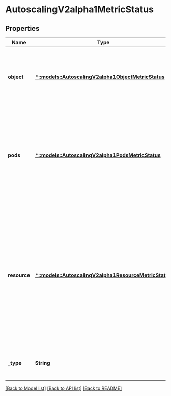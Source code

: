 # AutoscalingV2alpha1MetricStatus

## Properties
Name | Type | Description | Notes
------------ | ------------- | ------------- | -------------
**object** | [***::models::AutoscalingV2alpha1ObjectMetricStatus**](io.k8s.kubernetes.pkg.apis.autoscaling.v2alpha1.ObjectMetricStatus.md) | object refers to a metric describing a single kubernetes object (for example, hits-per-second on an Ingress object). | [optional] [default to null]
**pods** | [***::models::AutoscalingV2alpha1PodsMetricStatus**](io.k8s.kubernetes.pkg.apis.autoscaling.v2alpha1.PodsMetricStatus.md) | pods refers to a metric describing each pod in the current scale target (for example, transactions-processed-per-second).  The values will be averaged together before being compared to the target value. | [optional] [default to null]
**resource** | [***::models::AutoscalingV2alpha1ResourceMetricStatus**](io.k8s.kubernetes.pkg.apis.autoscaling.v2alpha1.ResourceMetricStatus.md) | resource refers to a resource metric (such as those specified in requests and limits) known to Kubernetes describing each pod in the current scale target (e.g. CPU or memory). Such metrics are built in to Kubernetes, and have special scaling options on top of those available to normal per-pod metrics using the \&quot;pods\&quot; source. | [optional] [default to null]
**_type** | **String** | type is the type of metric source.  It will match one of the fields below. | [default to null]

[[Back to Model list]](../README.md#documentation-for-models) [[Back to API list]](../README.md#documentation-for-api-endpoints) [[Back to README]](../README.md)


